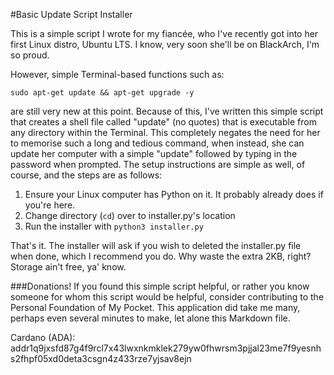 #Basic Update Script Installer

This is a simple script I wrote for my fiancée, who I've recently got into her first Linux distro, Ubuntu LTS.  I know, very soon she'll be on BlackArch, I'm so proud.

However, simple Terminal-based functions such as:

```shell
sudo apt-get update && apt-get upgrade -y
```
are still very new at this point.  Because of this, I've written this simple script that creates a shell file called "update" (no quotes) that is executable from any directory within the Terminal.  This completely negates the need for her to memorise such a long and tedious command, when instead, she can update her computer with a simple "update" followed by typing in the password when prompted.  The setup instructions are simple as well, of course, and the steps are as follows:

1. Ensure your Linux computer has Python on it.  It probably already does if you're here.
2. Change directory (```cd```) over to installer.py's location
3. Run the installer with ```python3 installer.py```

That's it.  The installer will ask if you wish to deleted the installer.py file when done, which I recommend you do.  Why waste the extra 2KB, right?  Storage ain't free, ya' know.

###Donations!
If you found this simple script helpful, or rather you know someone for whom this script would be helpful, consider contributing to the Personal Foundation of My Pocket.  This application did take me many, perhaps even several minutes to make, let alone this Markdown file.

Cardano (ADA):
addr1q9jxsfd87g4f9rcl7x43lwxnkmklek279yw0fhwrsm3pjjal23me7f9yesnhs2fhpf05xd0deta3csgn4z433rze7yjsav8ejn